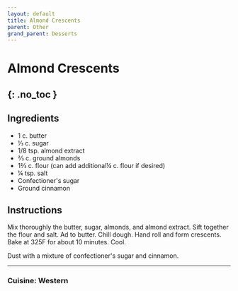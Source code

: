 ```yaml
---
layout: default
title: Almond Crescents
parent: Other
grand_parent: Desserts
---
```


# Almond Crescents
{: .no_toc }
---

## Ingredients

<ul>
	<li>1 c. butter</li>
	<li>⅓ c. sugar</li>
	<li>1/8 tsp. almond extract</li>
	<li>⅔ c. ground almonds</li>
	<li>1⅔ c. flour (can add additional¼ c. flour if desired)</li>
	<li>¼ tsp. salt</li>
	<li>Confectioner's sugar</li>
	<li>Ground cinnamon</li>
</ul>


## Instructions

Mix thoroughly the butter, sugar, almonds, and almond extract. Sift together the flour and salt. Ad to butter. Chill dough. Hand roll and form crescents. Bake at 325F for about 10 minutes. Cool.

Dust with a mixture of confectioner's sugar and cinnamon.

--- 

### Cuisine: Western

